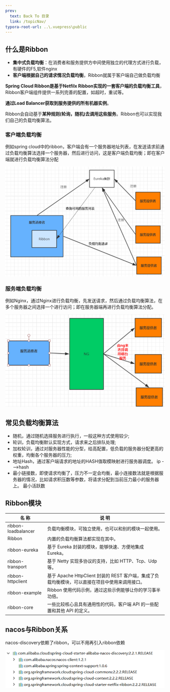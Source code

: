 ```yaml
---
prev:
  text: Back To 目录
  link: /topicNav/
typora-root-url: ..\.vuepress\public
---
```


## 什么是Ribbon

- **集中式负载均衡**：在消费者和服务提供方中间使用独立的代理方式进行负载，有硬件的F5,软件nginx
- **客户端根据自己的请求情况负载均衡**，Ribbon就属于客户端自己做负载均衡

**Spring Cloud Ribbon是基于Netfilx Ribbon实现的一套客户端的负载均衡工具**，Ribbon客户端组件提供一系列完善的配置，如超时，重试等。

**通过Load Balancer获取到服务提供的所有机器实例**。

Ribbon会自动基于**某种规则(轮询，随机)去调用这些服务**。Ribbon也可以实现我们自己的负载均衡算法。

### 客户端负载均衡

例如spring cloud中的ribbon，客户端会有一个服务器地址列表，在发送请求前通过负载均衡算法选择一个服务器，然后进行访问，这是客户端负载均衡；即在客户端就进行负载均衡算法分配

<img src="/images/ribbon/13568.png" alt="img" style="zoom: 80%;" />

### 服务端负载均衡

例如Nginx，通过Nginx进行负载均衡，先发送请求，然后通过负载均衡算法，在多个服务器之间选择一个进行访问；即在服务器端再进行负载均衡算法分配。

<img src="/images/ribbon/13572.png" alt="img" style="zoom: 67%;" />

## 常见负载均衡算法

- 随机，通过随机选择服务进行执行，一般这种方式使用较少;
- 轮训，负载均衡默认实现方式，请求来之后排队处理;
- 加权轮训，通过对服务器性能的分型，给高配置，低负载的服务器分配更高的权重，均衡各个服务器的压力;
- 地址Hash，通过客户端请求的地址的HASH值取模映射进行服务器调度。  ip --->hash
- 最小链接数，即使请求均衡了，压力不一定会均衡，最小连接数法就是根据服务器的情况，比如请求积压数等参数，将请求分配到当前压力最小的服务器上。  最小活跃数



## Ribbon模块

| 名 称               | 说  明                                                       |
| ------------------- | ------------------------------------------------------------ |
| ribbon-loadbalancer | 负载均衡模块，可独立使用，也可以和别的模块一起使用。         |
| Ribbon              | 内置的负载均衡算法都实现在其中。                             |
| ribbon-eureka       | 基于 Eureka 封装的模块，能够快速、方便地集成 Eureka。        |
| ribbon-transport    | 基于 Netty 实现多协议的支持，比如 HTTP、Tcp、Udp 等。        |
| ribbon-httpclient   | 基于 Apache HttpClient 封装的 REST 客户端，集成了负载均衡模块，可以直接在项目中使用来调用接口。 |
| ribbon-example      | Ribbon 使用代码示例，通过这些示例能够让你的学习事半功倍。    |
| ribbon-core         | 一些比较核心且具有通用性的代码，客户端 API 的一些配置和其他 API 的定义。 |



## nacos与Ribbon关系

nacos-discovery依赖了ribbon，可以不用再引入ribbon依赖

![img](/images/ribbon/13575)

